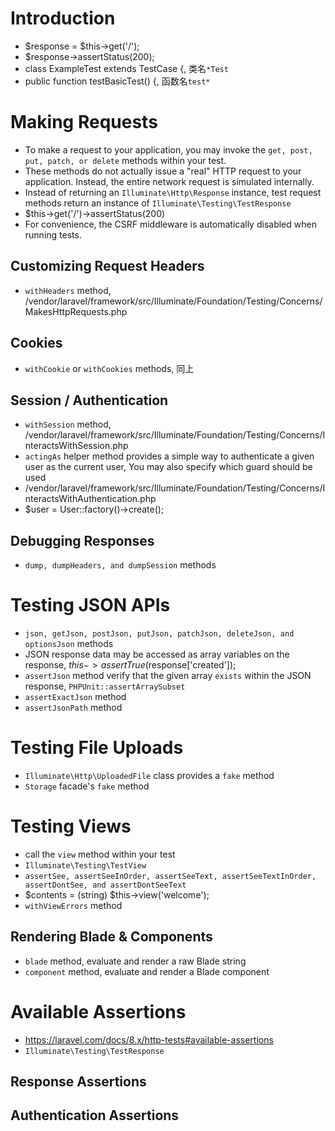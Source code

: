 # Introduction
- $response = $this->get('/');
- $response->assertStatus(200);
- class ExampleTest extends TestCase {, 类名`*Test`
- public function testBasicTest() {, 函数名`test*`

# Making Requests
- To make a request to your application, you may invoke the `get, post, put, patch, or delete` methods within your test.
- These methods do not actually issue a "real" HTTP request to your application. Instead, the entire network request is simulated internally.
- Instead of returning an `Illuminate\Http\Response` instance, test request methods return an instance of `Illuminate\Testing\TestResponse`
- $this->get('/')->assertStatus(200)
- For convenience, the CSRF middleware is automatically disabled when running tests.

## Customizing Request Headers
- `withHeaders` method, /vendor/laravel/framework/src/Illuminate/Foundation/Testing/Concerns/MakesHttpRequests.php

## Cookies
- `withCookie` or `withCookies` methods, 同上

## Session / Authentication
- `withSession` method, /vendor/laravel/framework/src/Illuminate/Foundation/Testing/Concerns/InteractsWithSession.php
- `actingAs` helper method provides a simple way to authenticate a given user as the current user, You may also specify which guard should be used
- /vendor/laravel/framework/src/Illuminate/Foundation/Testing/Concerns/InteractsWithAuthentication.php
- $user = User::factory()->create();

## Debugging Responses
- `dump, dumpHeaders, and dumpSession` methods

# Testing JSON APIs
- `json, getJson, postJson, putJson, patchJson, deleteJson, and optionsJson` methods
- JSON response data may be accessed as array variables on the response,  $this->assertTrue($response['created']);
- `assertJson` method verify that the given array `exists` within the JSON response, `PHPUnit::assertArraySubset`
- `assertExactJson` method
- `assertJsonPath` method

# Testing File Uploads
- `Illuminate\Http\UploadedFile` class provides a `fake` method
- `Storage` facade's `fake` method

# Testing Views
- call the `view` method within your test
- `Illuminate\Testing\TestView`
- `assertSee, assertSeeInOrder, assertSeeText, assertSeeTextInOrder, assertDontSee, and assertDontSeeText`
- $contents = (string) $this->view('welcome');
- `withViewErrors` method

## Rendering Blade & Components
- `blade` method, evaluate and render a raw Blade string
- `component` method, evaluate and render a Blade component

# Available Assertions
- https://laravel.com/docs/8.x/http-tests#available-assertions
- `Illuminate\Testing\TestResponse`

## Response Assertions

## Authentication Assertions
